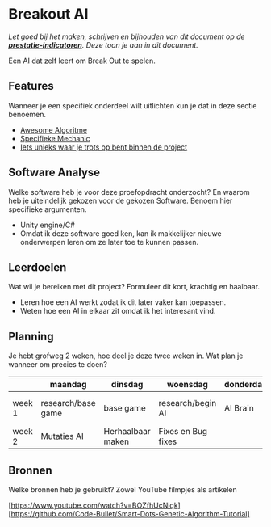 # Breakout AI
*Let goed bij het maken, schrijven en bijhouden van dit document op de **[prestatie-indicatoren](https://drive.google.com/drive/folders/1y8l0Zr4E8b6gYJui_pSzQaoWr-gEr6JN?usp=sharing)**. Deze toon je aan in dit document.*

Een AI dat zelf leert om Break Out te spelen.

## Features
Wanneer je een specifiek onderdeel wilt uitlichten kun je dat in deze sectie benoemen.

- [Awesome Algoritme](link)
- [Specifieke Mechanic](link)
- [Iets unieks waar je trots op bent binnen de project](link)

## Software Analyse 
Welke software heb je voor deze proefopdracht onderzocht? En waarom heb je uiteindelijk gekozen voor de gekozen Software. Benoem hier specifieke argumenten.
- Unity engine/C#
- Omdat ik deze software goed ken, kan ik makkelijker nieuwe onderwerpen leren om ze later toe te kunnen passen.

## Leerdoelen 
Wat wil je bereiken met dit project? Formuleer dit kort, krachtig en haalbaar.
- Leren hoe een AI werkt zodat ik dit later vaker kan toepassen.
- Weten hoe een AI in elkaar zit omdat ik het interesant vind.

## Planning 
Je hebt grofweg 2 weken, hoe deel je deze twee weken in. Wat plan je wanneer om precies te doen?

| | maandag | dinsdag | woensdag | donderdag | vrijdag |
| --- | --- | --- | --- | --- | --- |
|week 1 |research/base game|base game|research/begin AI|AI Brain|Ai Brain en Populatie|
|week 2 |Mutaties AI|Herhaalbaar maken|Fixes en Bug fixes|

## Bronnen
Welke bronnen heb je gebruikt? Zowel YouTube filmpjes als artikelen

[https://www.youtube.com/watch?v=BOZfhUcNiqk]
[https://github.com/Code-Bullet/Smart-Dots-Genetic-Algorithm-Tutorial]

